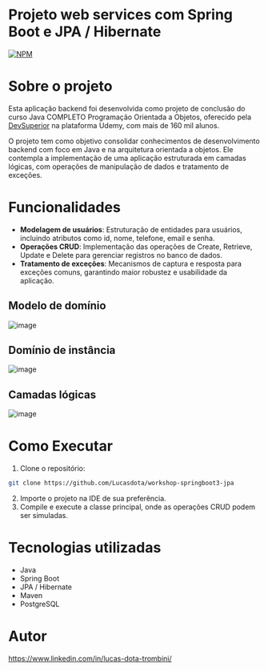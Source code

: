 # Projeto web services com Spring Boot e JPA / Hibernate
[![NPM](https://img.shields.io/npm/l/react)](https://github.com/Lucasdota/workshop-springboot3-jpa/blob/master/LICENSE)

# Sobre o projeto
Esta aplicação backend foi desenvolvida como projeto de conclusão do curso Java COMPLETO Programação Orientada a Objetos, oferecido pela [DevSuperior](https://github.com/devsuperior) na plataforma Udemy, com mais de 160 mil alunos.

O projeto tem como objetivo consolidar conhecimentos de desenvolvimento backend com foco em Java e na arquitetura orientada a objetos. Ele contempla a implementação de uma aplicação estruturada em camadas lógicas, com operações de manipulação de dados e tratamento de exceções.

# Funcionalidades
- **Modelagem de usuários**: Estruturação de entidades para usuários, incluindo atributos como id, nome, telefone, email e senha.
- **Operações CRUD**: Implementação das operações de Create, Retrieve, Update e Delete para gerenciar registros no banco de dados.
- **Tratamento de exceções**: Mecanismos de captura e resposta para exceções comuns, garantindo maior robustez e usabilidade da aplicação.

## Modelo de domínio
![image](https://github.com/user-attachments/assets/e0d29779-b76b-4ad0-b140-da9986cdaba1)

## Domínio de instância
![image](https://github.com/user-attachments/assets/aa254914-65ea-4758-93a7-33f8f918d6df)

## Camadas lógicas
![image](https://github.com/user-attachments/assets/6e1a16eb-c6cc-433a-ad1b-c886b62f9c69)

# Como Executar
1. Clone o repositório:
```bash
git clone https://github.com/Lucasdota/workshop-springboot3-jpa
```
2. Importe o projeto na IDE de sua preferência.
3. Compile e execute a classe principal, onde as operações CRUD podem ser simuladas.

# Tecnologias utilizadas
- Java
- Spring Boot
- JPA / Hibernate
- Maven
- PostgreSQL

# Autor
https://www.linkedin.com/in/lucas-dota-trombini/
